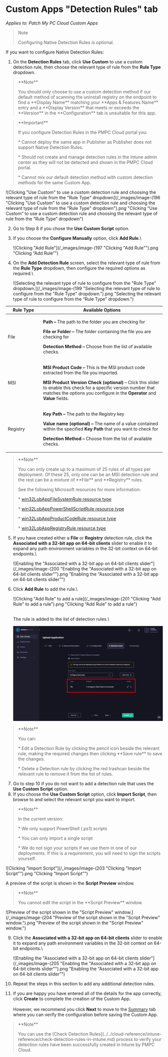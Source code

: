 # Custom Apps "Detection Rules" tab

_Applies to: Patch My PC Cloud Custom Apps_

<blockquote class="wp-block-quote">
<p>Note</p>
<p>Configuring Native Detection Rules is optional.</p>
</blockquote>

If you want to configure Native Detection Rules:

1. On the **Detection Rules** tab, click **Use Custom** to use a custom detection rule, then choose the relevant type of rule from the **Rule Type** dropdown.

<blockquote class="wp-block-quote">
<p>**Note**</p>
<p>You should only choose to use a custom detection method if our default method of scanning the uninstall registry on the endpoint to find a **Display Name** matching your **Apps & Features Name** entry and a **Display Version** that meets or exceeds the **Version** in the **Configuration** tab is unsuitable for this app.</p>
</blockquote>

<blockquote class="wp-block-quote">
<p>**Important**</p>
<p>If you configure Detection Rules in the PMPC Cloud portal you:</p>
<p>* Cannot deploy the same app in Publisher as Publisher does not support Native Detection Rules.</p>
<p>* Should not create and manage detection rules in the Intune admin center as they will not be detected and shown in the PMPC Cloud portal.</p>
<p>* Cannot mix our default detection method with custom detection methods for the same Custom App.</p>
</blockquote>

![Clicking "Use Custom" to use a custom detection rule and choosing the relevant type of rule from the "Rule Type" dropdown](/_images/image-(196 "Clicking \"Use Custom\" to use a custom detection rule and choosing the relevant type of rule from the \"Rule Type\" dropdown").png "Clicking “Use Custom” to use a custom detection rule and choosing the relevant type of rule from the “Rule Type” dropdown")

2. Go to Step 8 if you chose the **Use Custom Script** option.
3.  If you choose the **Configure Manually** option, click **Add Rule**.\


    ![Clicking "Add Rule"](/_images/image-(197 "Clicking \"Add Rule\"").png "Clicking “Add Rule”")


4.  On the **Add Detection Rule** screen, select the relevant type of rule from the **Rule Type** dropdown, then configure the required options as required.\


    ![Selecting the relevant type of rule to configure from the "Rule Type" dropdown.](/_images/image-(199 "Selecting the relevant type of rule to configure from the \"Rule Type\" dropdown.").png "Selecting the relevant type of rule to configure from the “Rule Type” dropdown.")

<table><thead><tr><th width="99.111083984375">Rule Type</th><th>Available Options</th></tr></thead><tbody><tr><td>File</td><td><p><strong>Path –</strong> The path to the folder you are checking for</p><p><strong>File or Folder –</strong> The folder containing the file you are checking for</p><p><strong>Detection Method –</strong> Choose from the list of available checks.</p></td></tr><tr><td>MSI</td><td><p><strong>MSI Product Code –</strong> This is the MSI product code extracted from the file you imported.</p><p><strong>MSI Product Version Check (optional)</strong> – Click this slider to enable this check for a specific version number that matches the options you configure in the <strong>Operator</strong> and <strong>Value</strong> fields.</p></td></tr><tr><td>Registry</td><td><p><strong>Key Path –</strong> The path to the Registry key</p><p><strong>Value name (optional) –</strong> The name of a value contained within the specified <strong>Key Path</strong> that you want to check for</p><p><strong>Detection Method –</strong> Choose from the list of available checks.</p></td></tr></tbody></table>

<blockquote class="wp-block-quote">
<p>**Note**</p>
<p>You can only create up to a maximum of 25 rules of all types per deployment. Of these 25, only one can be an MSI detection rule and the rest can be a mixture of **File** and **Registry** rules.</p>
<p>See the following Microsoft resources for more information:</p>
<p>* <a href="https://learn.microsoft.com/en-us/graph/api/resources/intune-apps-win32lobappfilesystemrule?view=graph-rest-1.0">win32LobAppFileSystemRule resource type</a></p>
<p>* <a href="https://learn.microsoft.com/en-us/graph/api/resources/intune-apps-win32lobapppowershellscriptrule?view=graph-rest-1.0">win32LobAppPowerShellScriptRule resource type</a></p>
<p>* <a href="https://learn.microsoft.com/en-us/graph/api/resources/intune-apps-win32lobappproductcoderule?view=graph-rest-1.0">win32LobAppProductCodeRule resource type</a></p>
<p>* <a href="https://learn.microsoft.com/en-us/graph/api/resources/intune-apps-win32lobappregistryrule?view=graph-rest-1.0">win32LobAppRegistryRule resource type</a></p>
</blockquote>

5.  If you have created either a **File** or **Registry** detection rule, click the **Associated with a 32-bit app on 64-bit clients** slider to enable it to expand any path environment variables in the 32-bit context on 64-bit endpoints.\


    ![Enabling the "Associated with a 32-bit app on 64-bit clients slider"](/_images/image-(200 "Enabling the \"Associated with a 32-bit app on 64-bit clients slider\"").png "Enabling the “Associated with a 32-bit app on 64-bit clients slider”")


6.  Click **Add Rule** to add the rule.\


    ![Clicking "Add Rule" to add a rule](/_images/image-(201 "Clicking \"Add Rule\" to add a rule").png "Clicking “Add Rule” to add a rule")

    \
    The rule is added to the list of detection rules.\


    ![](/_images/image-(202).png "")

<blockquote class="wp-block-quote">
<p>**Note**</p>
<p>You can:</p>
<p>* Edit a Detection Rule by clicking the pencil icon beside the relevant rule, making the required changes then clicking **Save rule** to save the changes.</p>
<p>* Delete a Detection rule by clicking the red trashcan beside the relevant rule to remove it from the list of rules.</p>
</blockquote>

7. Go to step 10 if you do not want to add a detection rule that uses the **Use Custom Script** option.
8. If you choose the **Use Custom Script** option, click **Import Script**, then browse to and select the relevant script you want to import.

<blockquote class="wp-block-quote">
<p>**Note**</p>
<p>In the current version:</p>
<p>* We only support PowerShell (.ps1) scripts</p>
<p>* You can only import a single script</p>
<p>* We do not sign your scripts if we use them in one of our deployments. If this is a requirement, you will need to sign the scripts yourself.</p>
</blockquote>

![Clicking "Import Script"](/_images/image-(203 "Clicking \"Import Script\"").png "Clicking “Import Script”")

A preview of the script is shown in the **Script Preview** window.

<blockquote class="wp-block-quote">
<p>**Note**</p>
<p>You cannot edit the script in the **Script Preview** window.</p>
</blockquote>

![Preview of the script shown in the "Script Preview" window.](/_images/image-(204 "Preview of the script shown in the \"Script Preview\" window.").png "Preview of the script shown in the &#x22;Script Preview&#x22; window.")

9.  Click the **Associated with a 32-bit app on 64-bit clients** slider to enable it to expand any path environment variables in the 32-bit context on 64-bit endpoints.\


    ![Enabling the "Associated with a 32-bit app on 64-bit clients slider"](/_images/image-(205 "Enabling the \"Associated with a 32-bit app on 64-bit clients slider\"").png "Enabling the “Associated with a 32-bit app on 64-bit clients slider”")


10. Repeat the steps in this section to add any additional detection rules.
11. If you are happy you have entered all of the details for the app correctly, click **Create** to complete the creation of the Custom App.\
    \
    However, we recommend you click **Next** to move to the [Summary](custom-apps-summary-tab.md) tab where you can  verify the configuration before saving the Custom App.

<blockquote class="wp-block-quote">
<p>**Note**</p>
<p>You can use the [Check Detection Rules](../../cloud-reference/intune-reference/check-detection-rules-in-intune.md) process to verify your detection rules have been successfully created in Intune by PMPC Cloud.</p>
</blockquote>